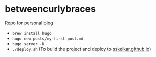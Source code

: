 # betweencurlybraces

Repo for personal blog

* `brew install hugo`
* `hugo new posts/my-first-post.md`
* `hugo server -D`
* `./deploy.sh` (To build the project and deploy to [sskelkar.github.io](https://github.com/sskelkar/sskelkar.github.io))
